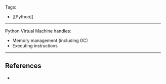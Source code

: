 Tags:
- [[Python]]
---
Python Virtual Machine
handles:
- Memory management (including GC)
- Executing instructions

---
## References
- 